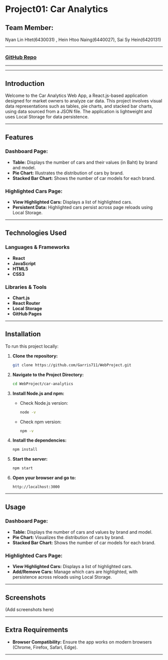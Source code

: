 # Project01: Car Analytics

## Team Member:
Nyan Lin Htet(6430031) , Hein Htoo Naing(6440027), Sai Sy Hein(6420131)

---

### [GitHub Repo](https://github.com/Garris711/Webproject)

---

---

## Introduction

Welcome to the Car Analytics Web App, a React.js-based application designed for market owners to analyze car data. This project involves visual data representations such as tables, pie charts, and stacked bar charts, using data sourced from a JSON file. The application is lightweight and uses Local Storage for data persistence.

---

## Features

### Dashboard Page:
- **Table:** Displays the number of cars and their values (in Baht) by brand and model.
- **Pie Chart:** Illustrates the distribution of cars by brand.
- **Stacked Bar Chart:** Shows the number of car models for each brand.

### Highlighted Cars Page:
- **View Highlighted Cars:** Displays a list of highlighted cars.
- **Persistent Data:** Highlighted cars persist across page reloads using Local Storage.

---

## Technologies Used

### Languages & Frameworks
- **React**
- **JavaScript**
- **HTML5**
- **CSS3**

### Libraries & Tools
- **Chart.js**
- **React Router**
- **Local Storage**
- **GitHub Pages**

---

## Installation

To run this project locally:

1. **Clone the repository:**
    ```bash
    git clone https://github.com/Garris711/WebProject.git
    ```

2. **Navigate to the Project Directory:**
    ```bash
    cd WebProject/car-analytics
    ```

3. **Install Node.js and npm:**
    - Check Node.js version:
      ```bash
      node -v
      ```
    - Check npm version:
      ```bash
      npm -v 
      ```

4. **Install the dependencies:**
    ```bash
    npm install
    ```

5. **Start the server:**
    ```bash
    npm start
    ```

6. **Open your browser and go to:**
    ```
    http://localhost:3000
    ```

---

## Usage

### Dashboard Page:
- **Table:** Displays the number of cars and values by brand and model.
- **Pie Chart:** Visualizes the distribution of cars by brand.
- **Stacked Bar Chart:** Shows the number of car models for each brand.

### Highlighted Cars Page:
- **View Highlighted Cars:** Displays a list of highlighted cars.
- **Add/Remove Cars:** Manage which cars are highlighted, with persistence across reloads using Local Storage.

---

## Screenshots
(Add screenshots here)

---


## Extra Requirements
- **Browser Compatibility:** Ensure the app works on modern browsers (Chrome, Firefox, Safari, Edge).


---


